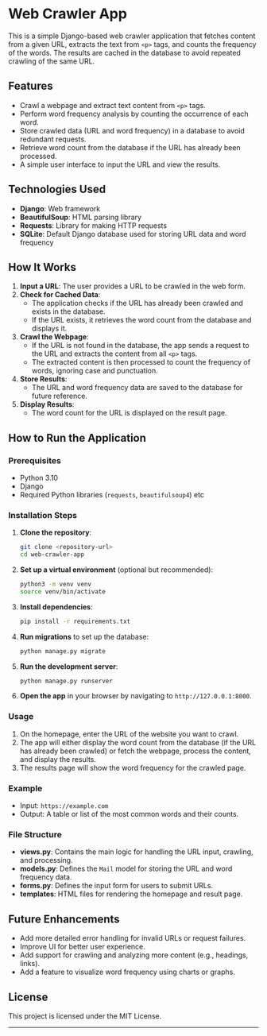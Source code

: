 

# Web Crawler App

This is a simple Django-based web crawler application that fetches content from a given URL, extracts the text from `<p>` tags, and counts the frequency of the words. The results are cached in the database to avoid repeated crawling of the same URL.

## Features

- Crawl a webpage and extract text content from `<p>` tags.
- Perform word frequency analysis by counting the occurrence of each word.
- Store crawled data (URL and word frequency) in a database to avoid redundant requests.
- Retrieve word count from the database if the URL has already been processed.
- A simple user interface to input the URL and view the results.

## Technologies Used

- **Django**: Web framework
- **BeautifulSoup**: HTML parsing library
- **Requests**: Library for making HTTP requests
- **SQLite**: Default Django database used for storing URL data and word frequency

## How It Works

1. **Input a URL**: The user provides a URL to be crawled in the web form.
2. **Check for Cached Data**: 
   - The application checks if the URL has already been crawled and exists in the database.
   - If the URL exists, it retrieves the word count from the database and displays it.
3. **Crawl the Webpage**: 
   - If the URL is not found in the database, the app sends a request to the URL and extracts the content from all `<p>` tags.
   - The extracted content is then processed to count the frequency of words, ignoring case and punctuation.
4. **Store Results**: 
   - The URL and word frequency data are saved to the database for future reference.
5. **Display Results**: 
   - The word count for the URL is displayed on the result page.

## How to Run the Application

### Prerequisites

- Python 3.10
- Django
- Required Python libraries (`requests`, `beautifulsoup4`) etc

### Installation Steps

1. **Clone the repository**:
   ```bash
   git clone <repository-url>
   cd web-crawler-app
   ```

2. **Set up a virtual environment** (optional but recommended):
   ```bash
   python3 -m venv venv
   source venv/bin/activate
   ```

3. **Install dependencies**:
   ```bash
   pip install -r requirements.txt
   ```

4. **Run migrations** to set up the database:
   ```bash
   python manage.py migrate
   ```

5. **Run the development server**:
   ```bash
   python manage.py runserver
   ```

6. **Open the app** in your browser by navigating to `http://127.0.0.1:8000`.

### Usage

1. On the homepage, enter the URL of the website you want to crawl.
2. The app will either display the word count from the database (if the URL has already been crawled) or fetch the webpage, process the content, and display the results.
3. The results page will show the word frequency for the crawled page.

### Example

- Input: `https://example.com`
- Output: A table or list of the most common words and their counts.

### File Structure

- **views.py**: Contains the main logic for handling the URL input, crawling, and processing.
- **models.py**: Defines the `Mail` model for storing the URL and word frequency data.
- **forms.py**: Defines the input form for users to submit URLs.
- **templates**: HTML files for rendering the homepage and result page.

## Future Enhancements

- Add more detailed error handling for invalid URLs or request failures.
- Improve UI for better user experience.
- Add support for crawling and analyzing more content (e.g., headings, links).
- Add a feature to visualize word frequency using charts or graphs.

## License

This project is licensed under the MIT License.

---
